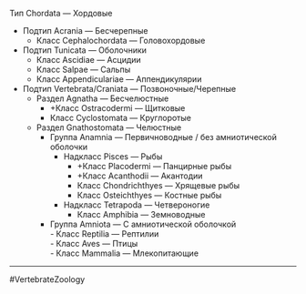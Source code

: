 Тип Chordata — Хордовые
- Подтип Acrania — Бесчерепные  
    - Класс Cephalochordata — Головохордовые
- Подтип Tunicata — Оболочники  
    - Класс Ascidiae — Асцидии  
    - Класс Salpae — Сальпы  
    - Класс Appendiculariae — Аппендикулярии
- Подтип Vertebrata/Craniata — Позвоночные/Черепные
	- Раздел Agnatha — Бесчелюстные  
	    - +Класс Ostracodermi — Щитковые  
	    - Класс Cyclostomata — Круглоротые
	- Раздел Gnathostomata — Челюстные
		- Группа Anamnia — Первичноводные / без амниотической оболочки  
		    - Надкласс Pisces — Рыбы  
		        - +Класс Placodermi — Панцирные рыбы  
		        - +Класс Acanthodii — Акантодии  
		        - Класс Chondrichthyes — Хрящевые рыбы  
		        - Класс Osteichthyes — Костные рыбы
		    - Надкласс Tetrapoda — Четвероногие  
		        - Класс Amphibia — Земноводные
		- Группа Amniota — С амниотической оболочкой  
				- Класс Reptilia — Рептилии  
			    - Класс Aves — Птицы  
				- Класс Mammalia — Млекопитающие


---
#VertebrateZoology 
